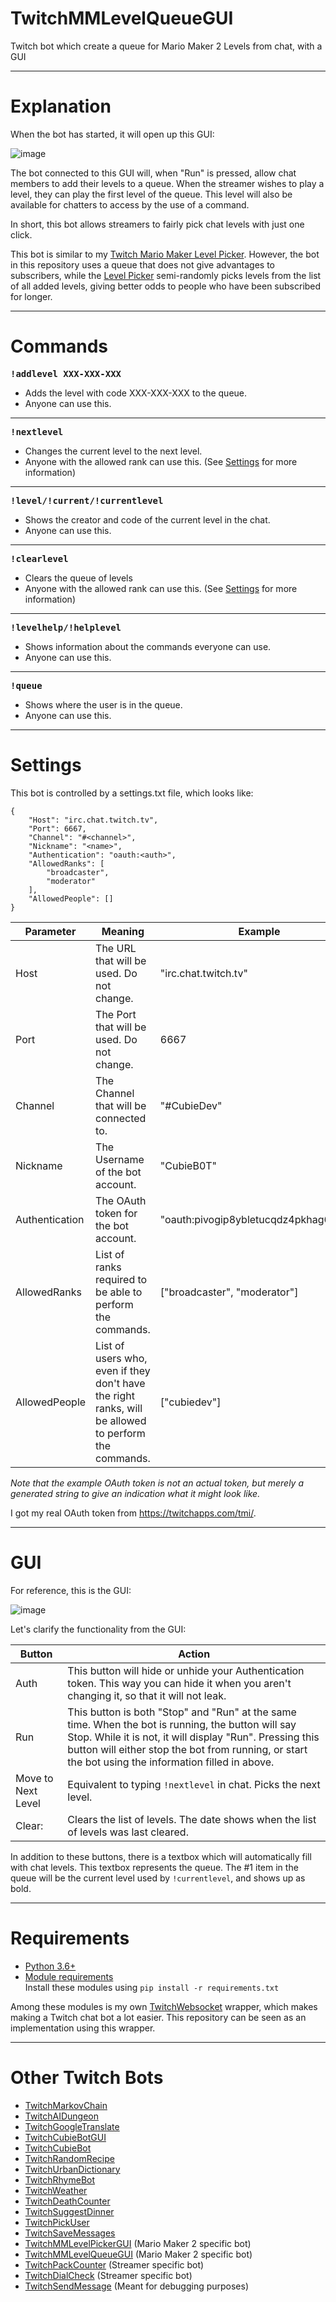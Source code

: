 # TwitchMMLevelQueueGUI
 Twitch bot which create a queue for Mario Maker 2 Levels from chat, with a GUI

---

# Explanation
When the bot has started, it will open up this GUI:

![image](https://user-images.githubusercontent.com/37621491/60526875-7d9cf300-9cf1-11e9-9e9b-305d307e6e69.png)

The bot connected to this GUI will, when "Run" is pressed, allow chat members to add their levels to a queue. When the streamer wishes to play a level, they can play the first level of the queue. This level will also be available for chatters to access by the use of a command.

In short, this bot allows streamers to fairly pick chat levels with just one click.

This bot is similar to my [Twitch Mario Maker Level Picker](https://github.com/CubieDev/TwitchMMLevelPickerGUI). However, the bot in this repository uses a queue that does not give advantages to subscribers, while the [Level Picker](https://github.com/CubieDev/TwitchMMLevelPickerGUI) semi-randomly picks levels from the list of all added levels, giving better odds to people who have been subscribed for longer.

--- 

# Commands

<pre>
<b>!addlevel XXX-XXX-XXX</b>
</pre>
- Adds the level with code XXX-XXX-XXX to the queue.<br>
- Anyone can use this.

---
<pre>
<b>!nextlevel</b>
</pre>
- Changes the current level to the next level.<br>
- Anyone with the allowed rank can use this. (See [Settings](https://github.com/CubieDev/TwitchMMLevelQueueGUI#Settings) for more information)

---
<pre>
<b>!level/!current/!currentlevel</b>
</pre>
- Shows the creator and code of the current level in the chat.
- Anyone can use this.

---
<pre>
<b>!clearlevel</b>
</pre>
- Clears the queue of levels
- Anyone with the allowed rank can use this. (See [Settings](https://github.com/CubieDev/TwitchMMLevelQueueGUI/blob/master/README.md#Settings) for more information)

---
<pre>
<b>!levelhelp/!helplevel</b>
</pre>
- Shows information about the commands everyone can use.
- Anyone can use this.

---
<pre>
<b>!queue</b>
</pre>
- Shows where the user is in the queue.
- Anyone can use this.

---

# Settings
This bot is controlled by a settings.txt file, which looks like:
```
{
    "Host": "irc.chat.twitch.tv",
    "Port": 6667,
    "Channel": "#<channel>",
    "Nickname": "<name>",
    "Authentication": "oauth:<auth>",
    "AllowedRanks": [
        "broadcaster",
        "moderator"
    ],
    "AllowedPeople": []
}
```

| **Parameter**        | **Meaning** | **Example** |
| -------------------- | ----------- | ----------- |
| Host                 | The URL that will be used. Do not change.                         | "irc.chat.twitch.tv" |
| Port                 | The Port that will be used. Do not change.                        | 6667 |
| Channel              | The Channel that will be connected to.                            | "#CubieDev" |
| Nickname             | The Username of the bot account.                                  | "CubieB0T" |
| Authentication       | The OAuth token for the bot account.                              | "oauth:pivogip8ybletucqdz4pkhag6itbax" |
| AllowedRanks  | List of ranks required to be able to perform the commands. | ["broadcaster", "moderator"] |
| AllowedPeople | List of users who, even if they don't have the right ranks, will be allowed to perform the commands. | ["cubiedev"] |

*Note that the example OAuth token is not an actual token, but merely a generated string to give an indication what it might look like.*

I got my real OAuth token from https://twitchapps.com/tmi/.

---

# GUI
For reference, this is the GUI:

![image](https://user-images.githubusercontent.com/37621491/60526875-7d9cf300-9cf1-11e9-9e9b-305d307e6e69.png)

Let's clarify the functionality from the GUI:

| **Button** | **Action** |
| ---------- | ----------- |
| Auth | This button will hide or unhide your Authentication token. This way you can hide it when you aren't changing it, so that it will not leak. |
| Run | This button is both "Stop" and "Run" at the same time. When the bot is running, the button will say Stop. While it is not, it will display "Run". Pressing this button will either stop the bot from running, or start the bot using the information filled in above. | 
| Move to Next Level | Equivalent to typing `!nextlevel` in chat. Picks the next level. |
| Clear: <date> | Clears the list of levels. The date shows when the list of levels was last cleared. |

In addition to these buttons, there is a textbox which will automatically fill with chat levels. This textbox represents the queue. The #1 item in the queue will be the current level used by `!currentlevel`, and shows up as bold.

---

# Requirements
* [Python 3.6+](https://www.python.org/downloads/)
* [Module requirements](requirements.txt)<br>
Install these modules using `pip install -r requirements.txt`

Among these modules is my own [TwitchWebsocket](https://github.com/CubieDev/TwitchWebsocket) wrapper, which makes making a Twitch chat bot a lot easier.
This repository can be seen as an implementation using this wrapper.

---

# Other Twitch Bots

* [TwitchMarkovChain](https://github.com/CubieDev/TwitchMarkovChain)
* [TwitchAIDungeon](https://github.com/CubieDev/TwitchAIDungeon)
* [TwitchGoogleTranslate](https://github.com/CubieDev/TwitchGoogleTranslate)
* [TwitchCubieBotGUI](https://github.com/CubieDev/TwitchCubieBotGUI)
* [TwitchCubieBot](https://github.com/CubieDev/TwitchCubieBot)
* [TwitchRandomRecipe](https://github.com/CubieDev/TwitchRandomRecipe)
* [TwitchUrbanDictionary](https://github.com/CubieDev/TwitchUrbanDictionary)
* [TwitchRhymeBot](https://github.com/CubieDev/TwitchRhymeBot)
* [TwitchWeather](https://github.com/CubieDev/TwitchWeather)
* [TwitchDeathCounter](https://github.com/CubieDev/TwitchDeathCounter)
* [TwitchSuggestDinner](https://github.com/CubieDev/TwitchSuggestDinner)
* [TwitchPickUser](https://github.com/CubieDev/TwitchPickUser)
* [TwitchSaveMessages](https://github.com/CubieDev/TwitchSaveMessages)
* [TwitchMMLevelPickerGUI](https://github.com/CubieDev/TwitchMMLevelPickerGUI) (Mario Maker 2 specific bot)
* [TwitchMMLevelQueueGUI](https://github.com/CubieDev/TwitchMMLevelQueueGUI) (Mario Maker 2 specific bot)
* [TwitchPackCounter](https://github.com/CubieDev/TwitchPackCounter) (Streamer specific bot)
* [TwitchDialCheck](https://github.com/CubieDev/TwitchDialCheck) (Streamer specific bot)
* [TwitchSendMessage](https://github.com/CubieDev/TwitchSendMessage) (Meant for debugging purposes)

